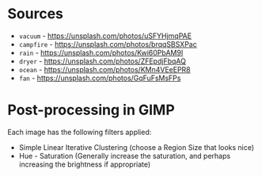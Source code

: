 # Sources

* `vacuum` - https://unsplash.com/photos/uSFYHjmqPAE
* `campfire` - https://unsplash.com/photos/brqqSBSXPac
* `rain` - https://unsplash.com/photos/Kwi60PbAM9I
* `dryer` - https://unsplash.com/photos/ZFEpdjFbqAQ
* `ocean` - https://unsplash.com/photos/KMn4VEeEPR8
* `fan` - https://unsplash.com/photos/GqFuFsMsFPs


# Post-processing in GIMP

Each image has the following filters applied:

* Simple Linear Iterative Clustering (choose a Region Size that looks nice)
* Hue - Saturation (Generally increase the saturation, and perhaps increasing the brightness if appropriate)
